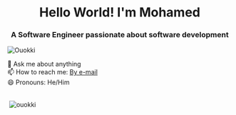<h1 align="center">Hello World! I'm Mohamed</h1>
<h3 align="center">A Software Engineer passionate about software development</h3>
<p align="left"> <img src="https://komarev.com/ghpvc/?username=Ouokki" alt="Ouokki" /> </p>
💬 Ask me about anything </br>
📫 How to reach me: <a href="mailto:ouokki98@gmail.com">By e-mail </a> </br>
😄 Pronouns: He/Him 
</br>
</br>
<p>&nbsp;<img align="center" src="https://github-readme-stats.vercel.app/api?username=Ouokki&show_icons=true" alt="ouokki" /></p>
<p align= "left">
